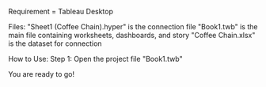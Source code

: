 Requirement = Tableau Desktop

Files:
"Sheet1 (Coffee Chain).hyper" is the connection file
"Book1.twb" is the main file containing worksheets, dashboards, and story
"Coffee Chain.xlsx" is the dataset for connection

How to Use:
  Step 1: Open the project file "Book1.twb"

You are ready to go!
